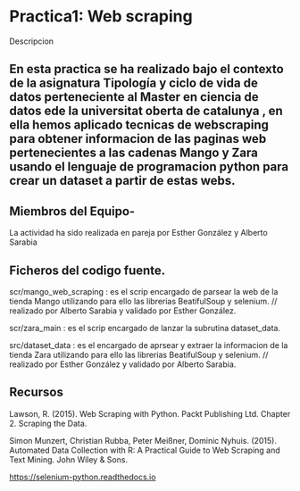 # Practica1: Web scraping

Descripcion

## En esta practica se ha realizado bajo el contexto de la asignatura Tipología y ciclo de vida de datos perteneciente al Master en ciencia de datos ede la universitat oberta de catalunya , en ella hemos aplicado tecnicas de webscraping para obtener informacion de las paginas web pertenecientes a las cadenas Mango y Zara usando el lenguaje de programacion python para crear un dataset a partir de estas webs.

## Miembros del Equipo-
La actividad ha sido realizada en pareja por Esther González y Alberto Sarabia

## Ficheros del codigo fuente.

scr/mango_web_scraping :  es el scrip encargado de parsear la web de la tienda Mango utilizando para ello las librerias BeatifulSoup y selenium. // realizado por Alberto Sarabia y validado por Esther González.

scr/zara_main : es el scrip encargado de lanzar la subrutina dataset_data.

src/dataset_data : es el encargado de aprsear y extraer la informacion de la tienda Zara utilizando para ello las librerias BeatifulSoup y selenium. // realizado por  Esther González  y validado  por Alberto Sarabia.

## Recursos

Lawson, R. (2015). Web Scraping with Python. Packt Publishing Ltd. Chapter 2. Scraping the Data.

Simon Munzert, Christian Rubba, Peter Meißner, Dominic Nyhuis. (2015). Automated Data Collection with R: A Practical Guide to Web Scraping and Text Mining. John Wiley & Sons.

https://selenium-python.readthedocs.io
